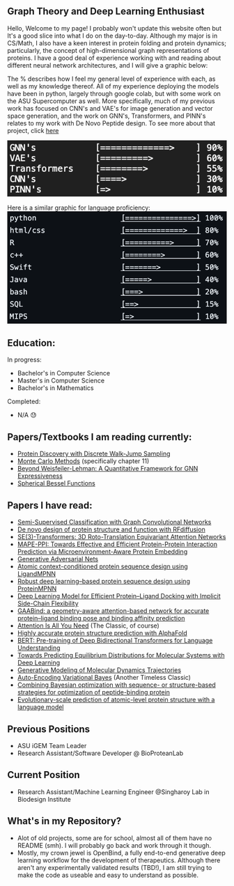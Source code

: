 ## Graph Theory and Deep Learning Enthusiast
Hello, Welcome to my page! I probably won't update this website often but It's a good slice into what I do on the day-to-day. Although my major is in CS/Math, I also have a keen interest in protein folding and protein dynamics; particularly, the concept of high-dimensional graph representations of proteins. I have a good deal of experience working with and reading about different neural network architectures, and I will give a graphic below:

The % describes how I feel my general level of experience with each, as well as my knowledge thereof. All of my experience deploying the models have been in python, largely through google colab, but with some work on the ASU Supercomputer as well. More specifically, much of my previous work has focused on CNN's and VAE's for image generation and vector space generation, and the work on GNN's, Transformers, and PINN's relates to my work with De Novo Peptide design. To see more about that project, click [here](https://github.com/patjiang/openBind)

![neuralnets](/imgs/neuralv2.png)


Here is a similar graphic for language proficiency:
![languages](/imgs/languagesv2.png)

## Education:
In progress: 
- Bachelor's in Computer Science
- Master's in Computer Science
- Bachelor's in Mathematics

Completed:
- N/A 😓

## Papers/Textbooks I am reading currently:
- [Protein Discovery with Discrete Walk-Jump Sampling](https://arxiv.org/abs/2306.12360)
- [Monte Carlo Methods](https://link.springer.com/book/10.1007/978-981-13-2971-5) (specifically chapter 11) 
- [Beyond Weisfeiler-Lehman: A Quantitative Framework for GNN Expressiveness](https://openreview.net/pdf?id=HSKaGOi7Ar)
- [Spherical Bessel Functions](https://arxiv.org/pdf/2102.02634)

## Papers I have read:
- [Semi-Supervised Classification with Graph Convolutional Networks](https://arxiv.org/abs/1609.02907)
- [De novo design of protein structure and function with RFdiffusion](https://www.nature.com/articles/s41586-023-06415-8)
- [SE(3)-Transformers: 3D Roto-Translation Equivariant Attention Networks](https://arxiv.org/abs/2006.10503)
- [MAPE-PPI: Towards Effective and Efficient Protein-Protein Interaction Prediction via Microenvironment-Aware Protein Embedding](https://arxiv.org/abs/2402.14391)
- [Generative Adversarial Nets](https://arxiv.org/pdf/1406.2661)
- [Atomic context-conditioned protein sequence design using LigandMPNN](https://www.biorxiv.org/content/10.1101/2023.12.22.573103v1)
- [Robust deep learning–based protein sequence design using ProteinMPNN](https://www.science.org/doi/10.1126/science.add2187)
- [Deep Learning Model for Efficient Protein–Ligand Docking with Implicit Side-Chain Flexibility](https://pubs.acs.org/doi/abs/10.1021/acs.jcim.2c01436)
- [GAABind: a geometry-aware attention-based network for accurate protein–ligand binding pose and binding affinity prediction](https://academic.oup.com/bib/article/25/1/bbad462/7473491)
- [Attention Is All You Need](https://arxiv.org/abs/1706.03762) (The Classic, of course)
- [Highly accurate protein structure prediction with AlphaFold](https://www.nature.com/articles/s41586-021-03819-2)
- [BERT: Pre-training of Deep Bidirectional Transformers for Language Understanding](https://arxiv.org/abs/1810.04805)
- [Towards Predicting Equilibrium Distributions for Molecular Systems with Deep Learning](https://arxiv.org/abs/2306.05445)
- [Generative Modeling of Molecular Dynamics Trajectories](https://arxiv.org/abs/2409.17808v1)
- [Auto-Encoding Variational Bayes](https://arxiv.org/abs/1312.6114) (Another Timeless Classic)
- [Combining Bayesian optimization with sequence- or structure-based strategies for optimization of peptide-binding protein](https://chemrxiv.org/engage/chemrxiv/article-details/6480388be64f843f4173003a)
- [Evolutionary-scale prediction of atomic-level protein structure with a language model](https://www.science.org/doi/10.1126/science.ade2574)

## Previous Positions
- ASU iGEM Team Leader
- Research Assistant/Software Developer @ BioProteanLab

## Current Position
- Research Assistant/Machine Learning Engineer @Singharoy Lab in Biodesign Institute

## What's in my Repository?
- Alot of old projects, some are for school, almost all of them have no README (smh). I will probably go back and work through it though.
- Mostly, my crown jewel is OpenBind, a fully end-to-end generative deep learning workflow for the development of therapeutics. Although there aren't any experimentally validated results (TBD!), I am still trying to make the code as useable and easy to understand as possible.
